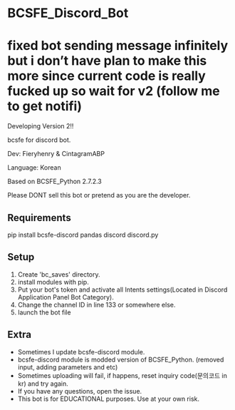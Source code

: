 # BCSFE_Discord_Bot

# fixed bot sending message infinitely but i don’t have plan to make this more since current code is really fucked up so wait for v2 (follow me to get notifi)

Developing Version 2!!

bcsfe for discord bot.

Dev: Fieryhenry & CintagramABP

Language: Korean

Based on BCSFE_Python 2.7.2.3

Please DONT sell this bot or pretend as you are the developer.


## Requirements
pip install bcsfe-discord pandas discord discord.py

## Setup
1. Create 'bc_saves' directory.
2. install modules with pip.
3. Put your bot's token and activate all Intents settings(Located in Discord Application Panel Bot Category).
4. Change the channel ID in line 133 or somewhere else.
5. launch the bot file

## Extra
- Sometimes I update bcsfe-discord module.
- bcsfe-discord module is modded version of BCSFE_Python. (removed input, adding parameters and etc)
- Sometimes uploading will fail, if happens, reset inquiry code(문의코드 in kr) and try again.
- If you have any questions, open the issue.
- This bot is for EDUCATIONAL purposes. Use at your own risk.
